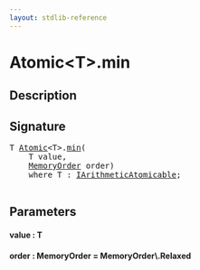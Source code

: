 ```yaml
---
layout: stdlib-reference
---
```


# Atomic\<T\>\.min

## Description





## Signature 

<pre>
T <a href="/stdlib-reference/types/Atomic/index" class="code_type">Atomic</a>&lt;T&gt;.<a href="/stdlib-reference/types/Atomic/min">min</a>(
    T <span class='code_param'>value</span>,
    <a href="/stdlib-reference/types/MemoryOrder/index" class="code_type">MemoryOrder</a> <span class='code_param'>order</span>)
    <span class='code_keyword'>where</span> T : <a href="/stdlib-reference/interfaces/IArithmeticAtomicable/index" class="code_type">IArithmeticAtomicable</a>;

</pre>

## Parameters

#### value : T
#### order : MemoryOrder = MemoryOrder\\.Relaxed

